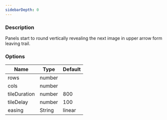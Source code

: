 ```yaml
---
sidebarDepth: 0
---
```


### Description

Panels start to round vertically revealing the next image in upper arrow form leaving trail.

### Options

| Name         | Type    | Default |
| ------------ | ------- | ------- |
| rows         | number |         |
| cols         | number |         |
| tileDuration | number | 800     |
| tileDelay    | number | 100     |
| easing       | String  | linear  |

